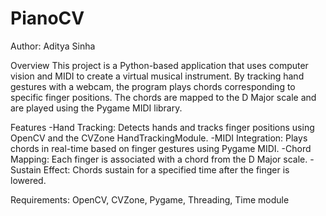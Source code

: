 # PianoCV
Author: Aditya Sinha

Overview
This project is a Python-based application that uses computer vision and MIDI to create a virtual musical instrument. By tracking hand gestures with a webcam, the program plays chords corresponding to specific finger positions. The chords are mapped to the D Major scale and are played using the Pygame MIDI library.

Features
-Hand Tracking: Detects hands and tracks finger positions using OpenCV and the CVZone HandTrackingModule.
-MIDI Integration: Plays chords in real-time based on finger gestures using Pygame MIDI.
-Chord Mapping: Each finger is associated with a chord from the D Major scale.
-Sustain Effect: Chords sustain for a specified time after the finger is lowered.

Requirements:
OpenCV, CVZone, Pygame, Threading, Time module



 
